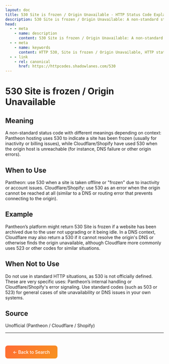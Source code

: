 ```yaml
---
layout: doc
title: 530 Site is frozen / Origin Unavailable - HTTP Status Code Explained
description: 530 Site is frozen / Origin Unavailable: A non-standard status code with different meanings depending on context: Pantheon hosting uses 530 to indicate a site has been frozen (usual...
head:
  - - meta
    - name: description
      content: 530 Site is frozen / Origin Unavailable: A non-standard status code with different meanings depending on context: Pantheon hosting uses 530 to indicate a site has been frozen (usual...
  - - meta
    - name: keywords
      content: HTTP 530, Site is frozen / Origin Unavailable, HTTP status code, REST API, web development
  - - link
    - rel: canonical
      href: https://httpcodes.shadowlanes.com/530
---
```


<script setup>
const structuredData = {
  "@context": "https://schema.org",
  "@type": "TechArticle",
  "headline": "530 Site is frozen / Origin Unavailable - HTTP Status Code",
  "description": "A non-standard status code with different meanings depending on context: Pantheon hosting uses 530 to indicate a site has been frozen (usually for inactivity or billing issues), while Cloudflare/Shopify have used 530 when the origin host is unreachable (for instance, DNS failure or other origin errors).",
  "url": "https://httpcodes.shadowlanes.com/530",
  "keywords": "HTTP 530, Site is frozen / Origin Unavailable, HTTP status code",
  "articleBody": "A non-standard status code with different meanings depending on context: Pantheon hosting uses 530 to indicate a site has been frozen (usually for inactivity or billing issues), while Cloudflare/Shopify have used 530 when the origin host is unreachable (for instance, DNS failure or other origin errors). Pantheon: use 530 when a site is taken offline or "frozen" due to inactivity or account issues. Cloudflare/Shopify: use 530 as an error when the origin cannot be reached at all (similar to a DNS or routing error that prevents connecting to the origin).",
  "publisher": {
    "@type": "Organization",
    "name": "HTTP Codes Explainer"
  }
}
</script>

<script type="application/ld+json" v-html="JSON.stringify(structuredData)"></script>

# 530 Site is frozen / Origin Unavailable

## Meaning

A non-standard status code with different meanings depending on context: Pantheon hosting uses 530 to indicate a site has been frozen (usually for inactivity or billing issues), while Cloudflare/Shopify have used 530 when the origin host is unreachable (for instance, DNS failure or other origin errors).

## When to Use

Pantheon: use 530 when a site is taken offline or "frozen" due to inactivity or account issues. Cloudflare/Shopify: use 530 as an error when the origin cannot be reached at all (similar to a DNS or routing error that prevents connecting to the origin).

## Example

Pantheon’s platform might return 530 Site is frozen if a website has been archived due to the user not upgrading or it being idle. In a DNS context, Cloudflare may also return a 530 if it cannot resolve the origin's DNS or otherwise finds the origin unavailable, although Cloudflare more commonly uses 523 or other codes for similar situations.

## When Not to Use

Do not use in standard HTTP situations, as 530 is not officially defined. These are very specific uses: Pantheon’s internal handling or Cloudflare/Shopify's error signaling. Use standard codes (such as 503 or 523) for general cases of site unavailability or DNS issues in your own systems.

## Source

Unofficial (Pantheon / Cloudflare / Shopify)

---

<div style="margin-top: 40px;">
  <a href="/" style="display: inline-block; padding: 12px 24px; background: linear-gradient(135deg, #ff6b35, #f7931e); color: white; text-decoration: none; border-radius: 8px; font-weight: 500;">← Back to Search</a>
</div>
